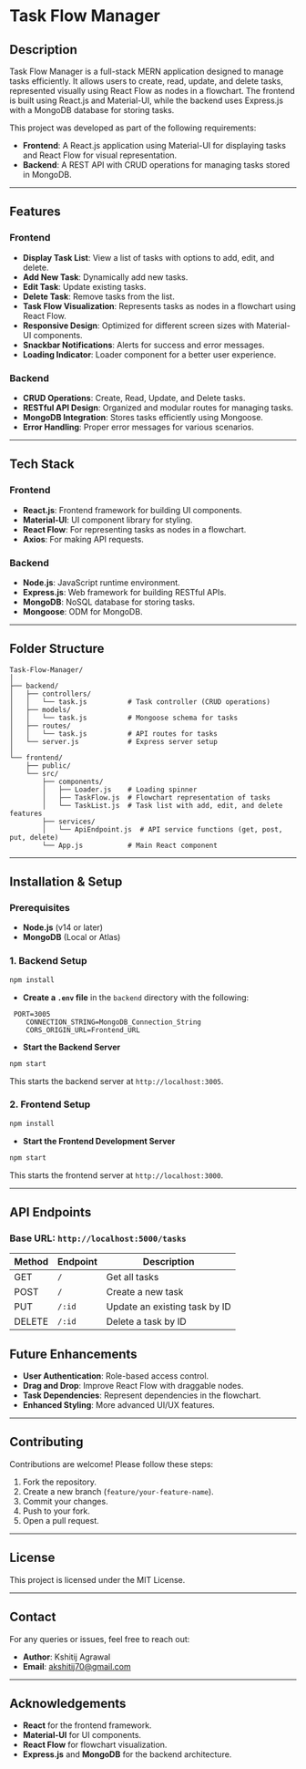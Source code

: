 # Task Flow Manager

## Description

Task Flow Manager is a full-stack MERN application designed to manage tasks efficiently. It allows users to create, read, update, and delete tasks, represented visually using React Flow as nodes in a flowchart. The frontend is built using React.js and Material-UI, while the backend uses Express.js with a MongoDB database for storing tasks.

This project was developed as part of the following requirements:

- **Frontend**: A React.js application using Material-UI for displaying tasks and React Flow for visual representation.
- **Backend**: A REST API with CRUD operations for managing tasks stored in MongoDB.

---

## Features

### Frontend

- **Display Task List**: View a list of tasks with options to add, edit, and delete.
- **Add New Task**: Dynamically add new tasks.
- **Edit Task**: Update existing tasks.
- **Delete Task**: Remove tasks from the list.
- **Task Flow Visualization**: Represents tasks as nodes in a flowchart using React Flow.
- **Responsive Design**: Optimized for different screen sizes with Material-UI components.
- **Snackbar Notifications**: Alerts for success and error messages.
- **Loading Indicator**: Loader component for a better user experience.

### Backend

- **CRUD Operations**: Create, Read, Update, and Delete tasks.
- **RESTful API Design**: Organized and modular routes for managing tasks.
- **MongoDB Integration**: Stores tasks efficiently using Mongoose.
- **Error Handling**: Proper error messages for various scenarios.

---

## Tech Stack

### Frontend

- **React.js**: Frontend framework for building UI components.
- **Material-UI**: UI component library for styling.
- **React Flow**: For representing tasks as nodes in a flowchart.
- **Axios**: For making API requests.

### Backend

- **Node.js**: JavaScript runtime environment.
- **Express.js**: Web framework for building RESTful APIs.
- **MongoDB**: NoSQL database for storing tasks.
- **Mongoose**: ODM for MongoDB.

---

## Folder Structure

```
Task-Flow-Manager/
│
├── backend/
│   ├── controllers/
│   │   └── task.js          # Task controller (CRUD operations)
│   ├── models/
│   │   └── task.js          # Mongoose schema for tasks
│   ├── routes/
│   │   └── task.js          # API routes for tasks
│   └── server.js            # Express server setup
│
└── frontend/
    ├── public/
    └── src/
        ├── components/
        │   ├── Loader.js    # Loading spinner
        │   ├── TaskFlow.js  # Flowchart representation of tasks
        │   └── TaskList.js  # Task list with add, edit, and delete features
        ├── services/
        │   └── ApiEndpoint.js  # API service functions (get, post, put, delete)
        └── App.js           # Main React component
```

---

## Installation & Setup

### Prerequisites

- **Node.js** (v14 or later)
- **MongoDB** (Local or Atlas)

### 1. Backend Setup

```bash
npm install
```

- **Create a `.env` file** in the `backend` directory with the following:

```env
 PORT=3005
    CONNECTION_STRING=MongoDB_Connection_String
    CORS_ORIGIN_URL=Frontend_URL
```

- **Start the Backend Server**

```bash
npm start
```

This starts the backend server at `http://localhost:3005`.

### 2. Frontend Setup

```bash
npm install
```

- **Start the Frontend Development Server**

```bash
npm start
```

This starts the frontend server at `http://localhost:3000`.

---

## API Endpoints

### Base URL: `http://localhost:5000/tasks`

| Method | Endpoint | Description                   |
| ------ | -------- | ----------------------------- |
| GET    | `/`      | Get all tasks                 |
| POST   | `/`      | Create a new task             |
| PUT    | `/:id`   | Update an existing task by ID |
| DELETE | `/:id`   | Delete a task by ID           |

## Future Enhancements

- **User Authentication**: Role-based access control.
- **Drag and Drop**: Improve React Flow with draggable nodes.
- **Task Dependencies**: Represent dependencies in the flowchart.
- **Enhanced Styling**: More advanced UI/UX features.

---

## Contributing

Contributions are welcome! Please follow these steps:

1. Fork the repository.
2. Create a new branch (`feature/your-feature-name`).
3. Commit your changes.
4. Push to your fork.
5. Open a pull request.

---

## License

This project is licensed under the MIT License.

---

## Contact

For any queries or issues, feel free to reach out:

- **Author**: Kshitij Agrawal
- **Email**: akshitij70@gmail.com

---

## Acknowledgements

- **React** for the frontend framework.
- **Material-UI** for UI components.
- **React Flow** for flowchart visualization.
- **Express.js** and **MongoDB** for the backend architecture.
